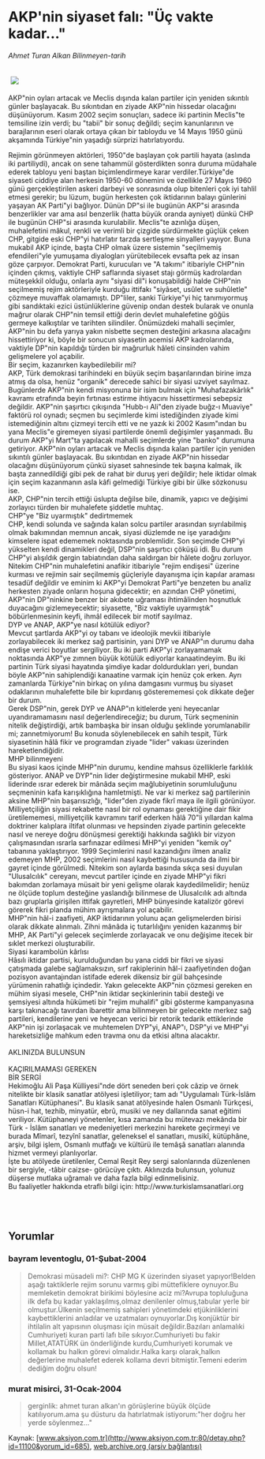 # AKP'nin siyaset falı: "Üç vakte kadar..."

*Ahmet Turan Alkan Bilinmeyen-tarih*

<div>
 <font>
  <img border="0" height="1" src="/web/20050128143736im_/http://www.aksiyon.com.tr/images/blank.gif"/>
 </font>
 <font class="content">
  <p>
   <img border="0" hspace="5" src="http://web.archive.org/web/20050128143736im_/http://www.aksiyon.com.tr/resim/477/20.jpg" vspace="5"/>
  </p>
 </font>
 <font class="content">
  AKP"nin oyları artacak ve Meclis dışında kalan partiler için yeniden sıkıntılı günler başlayacak. Bu sıkıntıdan en ziyade AKP"nin hissedar olacağını düşünüyorum. Kasım 2002 seçim sonuçları, sadece iki partinin Meclis"te temsiline izin verdi; bu "tabii" bir sonuç değildi; seçim kanunlarının ve barajlarının eseri olarak ortaya çıkan bir tabloydu ve 14 Mayıs 1950 günü akşamında Türkiye"nin yaşadığı sürprizi hatırlatıyordu.
 </font>
 <br/>
 <p>
  <font class="content">
   Rejimin görünmeyen aktörleri, 1950"de başlayan çok partili hayata (aslında iki partiliydi), ancak on sene tahammül gösterdikten sonra duruma müdahale ederek tabloyu yeni baştan biçimlendirmeye karar verdiler.Türkiye"de siyaseti ciddiye alan herkesin 1950-60 dönemini ve özellikle 27 Mayıs 1960 günü gerçekleştirilen askeri darbeyi ve sonrasında olup bitenleri çok iyi tahlil etmesi gerekir; bu lüzum, bugün herkesten çok iktidarının balayı günlerini yaşayan AK Parti"yi bağlıyor. Dünün DP"si ile bugünün AKP"si arasında benzerlikler var ama asıl benzerlik (hatta büyük oranda ayniyet) dünkü CHP ile bugünün CHP"si arasında kurulabilir. Meclis"te azınlığa düşen, muhalefetini mâkul, renkli ve verimli bir çizgide sürdürmekte güçlük çeken CHP, gitgide eski CHP"yi hatırlatır tarzda sertleşme sinyalleri yayıyor. Buna mukabil AKP içinde, başta CHP olmak üzere sistemin "seçilmemiş efendileri"yle yumuşama diyalogları yürütebilecek evsafta pek az insan göze çarpıyor. Demokrat Parti, kurucuları ve "A takımı" itibariyle CHP"nin içinden çıkmış, vaktiyle CHP saflarında siyaset stajı görmüş kadrolardan müteşekkil olduğu, onlarla aynı "siyasi dil"i konuşabildiği halde CHP"nin seçilmemiş rejim aktörleriyle kurduğu ittifakı "siyâset, usûlet ve suhûletle" çözmeye muvaffak olamamıştı. DP"liler, sanki Türkiye"yi hiç tanımıyormuş gibi sandıktaki ezici üstünlüklerine güvenip ondan destek bularak ve onunla mağrur olarak CHP"nin temsil ettiği derin devlet muhalefetine göğüs germeye kalkıştılar ve tarihten silindiler. Önümüzdeki mahalli seçimler, AKP"nin bu defa yarıya yakın nisbette seçmen desteğini arkasına alacağını hissettiriyor ki, böyle bir sonucun siyasetin acemisi AKP kadrolarında, vaktiyle DP"nin kapıldığı türden bir mağrurluk hâleti cinsinden vahim gelişmelere yol açabilir.
   <br>
    Bir seçim, kazanırken kaybedilebilir mi?
    <br>
     AKP, Türk demokrasi tarihindeki en büyük seçim başarılarından birine imza atmış da olsa, henüz "organik" derecede sahici bir siyasi uzviyet sayılmaz. Bugünlerde AKP"nin kendi misyonuna bir isim bulmak için "Muhafazakârlık" kavramı etrafında beyin fırtınası estirme ihtiyacını hissettirmesi sebepsiz değildir. AKP"nin şaşırtıcı çıkışında "Hubb-ı Ali"den ziyade buğz-ı Muaviye" faktörü rol oynadı; seçmen bu seçimlerde kimi istediğinden ziyade kimi istemediğinin altını çizmeyi tercih etti ve ne yazık ki 2002 Kasım"ından bu yana Meclis"e giremeyen siyasi partilerde önemli değişimler yaşanmadı. Bu durum AKP"yi Mart"ta yapılacak mahalli seçimlerde yine "banko" durumuna getiriyor. AKP"nin oyları artacak ve Meclis dışında kalan partiler için yeniden sıkıntılı günler başlayacak. Bu sıkıntıdan en ziyade AKP"nin hissedar olacağını düşünüyorum çünkü siyaset sahnesinde tek başına kalmak, ilk başta zannedildiği gibi pek de rahat bir duruş yeri değildir; hele iktidar olmak için seçim kazanmanın asla kâfi gelmediği Türkiye gibi bir ülke sözkonusu ise.
     <br>
      AKP, CHP"nin tercih ettiği üslupta değilse bile, dinamik, yapıcı ve değişimi zorlayıcı türden bir muhalefete şiddetle muhtaç.
      <br>
       CHP"ye "Biz uyarmıştık" dedirtmemek
       <br/>
       CHP, kendi solunda ve sağında kalan solcu partiler arasından sıyrılabilmiş olmak bakımından memnun ancak, siyasi düzlemde ne işe yaradığını kimselere ispat edememek noktasında problemlidir. Son seçimde CHP"yi yükselten kendi dinamikleri değil, DSP"nin şaşırtıcı çöküşü idi. Bu durum CHP"yi alışıldık gergin tabiatından daha saldırgan bir hâlete doğru zorluyor. Nitekim CHP"nin muhalefetini anafikir itibariyle "rejim endişesi" üzerine kurması ve rejimin sair seçilmemiş güçleriyle dayanışma için kapılar araması tesadüf değildir ve eminim ki AKP"yi Demokrat Parti"ye benzeten bu analiz herkesten ziyade onların hoşuna gidecektir; en azından CHP yönetimi, AKP"nin DP"ninkine benzer bir akıbete uğraması ihtimâlinden hoşnutluk duyacağını gizlemeyecektir; siyasette, "Biz vaktiyle uyarmıştık" böbürlenmesinin keyfi, ihmâl edilecek bir motif sayılmaz.
       <br/>
       DYP ve ANAP, AKP"ye nasıl kötülük ediyor?
       <br/>
       Mevcut şartlarda AKP"yi oy tabanı ve ideolojik mevkii itibariyle zorlayabilecek iki merkez sağ partisinin, yani DYP ve ANAP"ın durumu daha endişe verici boyutlar sergiliyor. Bu iki parti AKP"yi zorlayamamak noktasında AKP"ye zımnen büyük kötülük ediyorlar kanaatindeyim. Bu iki partinin Türk siyasi hayatında şimdiye kadar doldurdukları yeri, bundan böyle AKP"nin sahiplendiği kanaatine varmak için henüz çok erken. Ayrı zamanlarda Türkiye"nin birkaç on yılına damgasını vurmuş bu siyaset odaklarının muhalefette bile bir kıpırdanış gösterememesi çok dikkate değer bir durum.
       <br/>
       Gerek DSP"nin, gerek DYP ve ANAP"ın kitlelerde yeni heyecanlar uyandıramamasını nasıl değerlendireceğiz; bu durum, Türk seçmeninin nitelik değiştirdiği, artık bambaşka bir insan olduğu şeklinde yorumlanabilir mi; zannetmiyorum! Bu konuda söylenebilecek en sahih tespit, Türk siyasetinin hâlâ fikir ve programdan ziyade "lider" vakıası üzerinden hareketlendiğidir.
       <br/>
       MHP bilinmeyeni
       <br/>
       Bu siyasi kaos içinde MHP"nin durumu, kendine mahsus özelliklerle farklılık gösteriyor. ANAP ve DYP"nin lider değiştirmesine mukabil MHP, eski liderinde ısrar ederek bir mânâda seçim mağlubiyetinin sorumluluğunu seçmeninin kafa karışıklığına hamletmişti. Ne var ki merkez sağ partilerinin aksine MHP"nin başarısızlığı, "lider"den ziyade fikrî maya ile ilgili görünüyor. Milliyetçiliğin siyasi rekabette nasıl bir rol oynaması gerektiğine dair fikir üretilememesi, milliyetçilik kavramını tarif ederken hâlâ 70"li yıllardan kalma doktriner kalıplara iltifat olunması ve hepsinden ziyade partinin gelecekte nasıl ve nereye doğru dönüşmesi gerektiği hakkında sağlıklı bir vizyon çalışmasından ısrarla sarfınazar edilmesi MHP"yi yeniden "kemik oy" tabanına yaklaştırıyor. 1999 Seçimlerini nasıl kazandığını ilmen analiz edemeyen MHP, 2002 seçimlerini nasıl kaybettiği hususunda da ilmi bir gayret içinde görülmedi. Nitekim son aylarda basında sıkça sesi duyulan "Ulusalcılık" cereyanı, mevcut partiler içinde en ziyade MHP"yi fikri bakımdan zorlamaya müsait bir yeni gelişme olarak kaydedilmelidir; henüz ne ölçüde toplum desteğine yaslandığı bilinmese de Ulusalcılık adı altında bazı gruplarla girişilen ittifak gayretleri, MHP bünyesinde katalizör görevi görerek fikri planda mühim ayrışmalara yol açabilir.
       <br/>
       MHP"nin hâl-i zaafiyeti, AKP iktidarının yolunu açan gelişmelerden birisi olarak dikkate alınmalı. Zihni mânâda iç tutarlılığını yeniden kazanmış bir MHP, AK Parti"yi gelecek seçimlerde zorlayacak ve onu değişime itecek bir sıklet merkezi oluşturabilir.
       <br/>
       Siyasi karambolün kârlısı
       <br/>
       Hâsılı iktidar partisi, kurulduğundan bu yana ciddi bir fikri ve siyasi çatışmada galebe sağlamaksızın, sırf rakiplerinin hâl-i zaafiyetinden doğan pozisyon avantajından istifade ederek dikensiz bir gül bahçesinde yürümenin rahatlığı içindedir. Yakın gelecekte AKP"nin çözmesi gereken en mühim siyasi mesele, CHP"nin iktidar seçkinlerinin tabii desteği ve şemsiyesi altında hükümeti bir "rejim muhalifi" gibi gösterme kampanyasına karşı takınacağı tavırdan ibarettir ama bilinmeyen bir gelecekte merkez sağ partileri, kendilerine yeni ve heyecan verici bir retorik tedarik ettiklerinde AKP"nin işi zorlaşacak ve muhtemelen DYP"yi, ANAP"ı, DSP"yi ve MHP"yi hareketsizliğe mahkum eden travma onu da etkisi altına alacaktır.
       <br/>
       <br/>
       AKLINIZDA BULUNSUN
       <br/>
       <br/>
       KAÇIRILMAMASI GEREKEN
       <br/>
       BİR SERGİ
       <br/>
       Hekimoğlu Ali Paşa Külliyesi"nde dört seneden beri çok câzip ve örnek nitelikte bir klasik sanatlar atölyesi işletiliyor; tam adı "Uygulamalı Türk-İslâm Sanatları Kütüphanesi". Bu klasik sanat atölyesinde halen Osmanlı Türkçesi, hüsn-i hat, tezhib, minyatür, ebrû, musiki ve ney dallarında sanat eğitimi veriliyor. Kütüphaneyi yönetenler, kısa zamanda bu mütevazı mekânda bir Türk - İslâm sanatları ve medeniyetleri merkezini harekete geçirmeyi ve burada Mîmarî, tezyînî sanatlar, geleneksel el sanatları, musikî, kütüphâne, arşiv, bilgi işlem, Osmanlı mutfağı ve kültürü ile temâşâ sanatları alanında hizmet vermeyi planlıyorlar.
       <br/>
       İşte bu atölyede üretilenler, Cemal Reşit Rey sergi salonlarında düzenlenen bir sergiyle, -tâbir caizse- görücüye çıktı. Aklınızda bulunsun, yolunuz düşerse mutlaka uğramalı ve daha fazla bilgi edinmelisiniz.
       <br/>
       Bu faaliyetler hakkında etraflı bilgi için: http://www.turkislamsanatlari.org
      </br>
     </br>
    </br>
   </br>
  </font>
 </p>
</div>


## Yorumlar

### bayram leventoglu, 01-Şubat-2004
> Demokrasi müsadeli mi?: 
> CHP MG K üzerinden siyaset yapıyor!Belden aşağı taktiklerle rejim sorunu varmış gibi müttefiklere oynuyor.Bu memleketin demokrat birikimi böylesine aciz mi?Avrupa topluluğuna ilk defa bu kadar yaklaşılmış,olmaz denilenler olmuş,tabular yerle bir olmuştur.Ülkenin seçilmemiş sahipleri yönetimdeki etjükinliklerini kaybettiklerini anladılar ve uzatmaları oynuyorlar.Dış konjüktür bir ihtilalin alt yapısının oluşması için müsait değildir.Bazıları anlamalıki Cumhuriyeti kuran parti lafı bile sıkıyor.Cumhuriyeti bu fakir Millet,ATATÜRK ün önderliğinde kurdu,Cumhuriyeti korumak ve kollamak bu halkın görevi olmalıdır.Halka karşı olarak,halkın değerlerine muhalefet ederek kollama devri bitmiştir.Temeni ederim dediğim doğru olsun!

### murat misirci, 31-Ocak-2004
> gerginlik: 
> ahmet turan alkan'ın görüşlerine büyük ölçüde katılıyorum.ama şu düsturu da hatırlatmak istiyorum:"her doğru her yerde söylenmez..."

Kaynak: [www.aksiyon.com.tr](http://www.aksiyon.com.tr:80/detay.php?id=11100&yorum_id=685), [web.archive.org (arşiv bağlantısı)](http://web.archive.org/web/20050128143736/http://www.aksiyon.com.tr:80/detay.php?id=11100&yorum_id=685)
